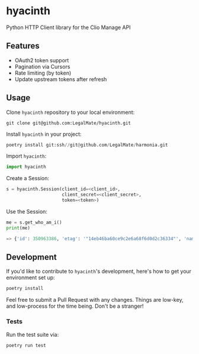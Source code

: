 # hyacinth
Python HTTP Client library for the Clio Manage API

## Features

- OAuth2 token support
- Pagination via Cursors
- Rate limiting (by token)
- Update upstream tokens after refresh

## Usage

Clone `hyacinth` repository to your local environment:

```shell
git clone git@github.com:LegalMate/hyacinth.git
```

Install `hyacinth` in your project:
```python
poetry install git:ssh//git@github.com/LegalMate/harmonia.git
```

Import `hyacinth`:

```python
import hyacinth
```

Create a Session:

```python
s = hyacinth.Session(client_id=<client_id>,
                     client_secret=<client_secret>,
                     token=<token>)
```

Use the Session:

```python
me = s.get_who_am_i()
print(me)

=> {'id': 350963386, 'etag': '"14eb46ba60ce9c2e6a68f6d0d2c36334"', 'name': 'Anson MacKeracher'}
```

## Development

If you'd like to contribute to `hyacinth`'s development, here's how to
get your environment set up:

```sh
poetry install
```

Feel free to submit a Pull Request with any changes. Things are
low-key, and low-process for the time being. Don't be a stranger!

### Tests

Run the test suite via:

```sh
poetry run test
```
